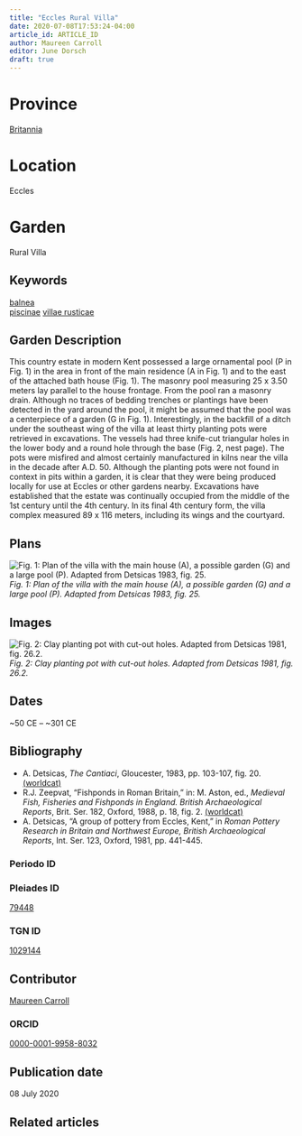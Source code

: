 ```yaml
---
title: "Eccles Rural Villa"
date: 2020-07-08T17:53:24-04:00
article_id: ARTICLE_ID
author: Maureen Carroll
editor: June Dorsch
draft: true
---
```


# Province

[Britannia](/province/britannia/)


# Location

Eccles

# Garden

Rural Villa

## Keywords

[balnea](http://vocab.getty.edu/page/aat/300120377)  
[piscinae]( http://vocab.getty.edu/page/aat/300375619)
[villae rusticae](http://vocab.getty.edu/page/aat/300005518)  

## Garden Description

This country estate in modern Kent possessed a large ornamental pool (P in Fig. 1) in the area in front of the main residence (A in Fig. 1) and to the east of the attached bath house (Fig. 1). The masonry pool measuring 25 x 3.50 meters lay parallel to the house frontage. From the pool ran a masonry drain. Although no traces of bedding trenches or plantings have been detected in the yard around the pool, it might be assumed that the pool was a centerpiece of a garden (G in Fig. 1). Interestingly, in the backfill of a ditch under the southeast wing of the villa at least thirty planting pots were retrieved in excavations. The vessels had three knife-cut triangular holes in the lower body and a round hole through the base (Fig. 2, nest page). The pots were misfired and almost certainly manufactured in kilns near the villa in the decade after A.D. 50. Although the planting pots were not found in context in pits within a garden, it is clear that they were being produced locally for use at Eccles or other gardens nearby. Excavations have established that the estate was continually occupied from the middle of the 1st century until the 4th century. In its final 4th century form, the villa complex measured 89 x 116 meters, including its wings and the courtyard.

## Plans

![Fig. 1: Plan of the villa with the main house (A), a possible garden (G) and a large pool (P). Adapted from Detsicas 1983, fig. 25.](Eccles-Fig-1.tif)
*Fig. 1: Plan of the villa with the main house (A), a possible garden (G) and a large pool (P). Adapted from Detsicas 1983, fig. 25.*

## Images

![Fig. 2: Clay planting pot with cut-out holes. Adapted from Detsicas 1981, fig. 26.2.](Eccles-Fig-2.jpg)
*Fig. 2: Clay planting pot with cut-out holes. Adapted from Detsicas 1981, fig. 26.2.*

## Dates

~50 CE – ~301 CE

## Bibliography

* A. Detsicas, *The Cantiaci*, Gloucester, 1983, pp. 103-107, fig. 20. [(worldcat)](http://www.worldcat.org/oclc/247009310)
* R.J. Zeepvat, “Fishponds in Roman Britain,” in: M. Aston, ed., *Medieval Fish, Fisheries and Fishponds in England. British Archaeological Reports*, Brit. Ser. 182, Oxford, 1988, p. 18, fig. 2. [(worldcat)](http://www.worldcat.org/oclc/490025716)
* A. Detsicas, “A group of pottery from Eccles, Kent,” in *Roman Pottery Research in Britain and Northwest Europe, British Archaeological Reports*, Int. Ser. 123, Oxford, 1981, pp. 441-445.

### Periodo ID

<!-- [PERIODO_ID](https://pleiades.stoa.org/places/PLEIADES_ID) -->

### Pleiades ID

[79448](https://pleiades.stoa.org/places/79448)

### TGN ID

[1029144](http://vocab.getty.edu/page/tgn/1029144)

## Contributor

[Maureen Carroll](https://www.sheffield.ac.uk/archaeology/our-people/academic-staff/maureen-carroll)

### ORCID

[0000-0001-9958-8032](https://orcid.org/0000-0001-9958-8032)

## Publication date

08 July 2020

## Related articles

<!-- Links to other related articles. Leave blank for now -->
